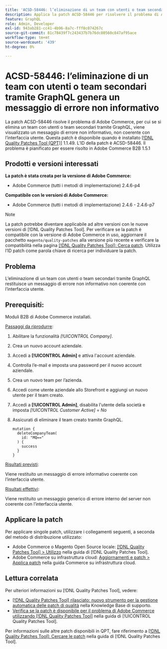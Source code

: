 ```yaml
---
title: 'ACSD-58446: l’eliminazione di un team con utenti o team secondari tramite GraphQL genera un messaggio di errore non informativo'
description: Applica la patch ACSD-58446 per risolvere il problema di Adobe Commerce, in cui l’eliminazione di un team con utenti o team secondari tramite GraphQL restituisce un messaggio di errore non informativo non coerente con l’interfaccia utente.
feature: GraphQL
role: Admin, Developer
exl-id: 943ab281-cc41-4b96-8a7c-fff8c074267c
source-git-commit: 81c78439f7c243437b7b76dc80560c847af95ace
workflow-type: tm+mt
source-wordcount: '439'
ht-degree: 0%

---
```


# ACSD-58446: l’eliminazione di un team con utenti o team secondari tramite GraphQL genera un messaggio di errore non informativo

La patch ACSD-58446 risolve il problema di Adobe Commerce, per cui se si elimina un team con utenti o team secondari tramite GraphQL, viene visualizzato un messaggio di errore non informativo, non coerente con l’interfaccia utente. Questa patch è disponibile quando è installato [[!DNL Quality Patches Tool (QPT)]](https://experienceleague.adobe.com/en/docs/commerce-knowledge-base/kb/announcements/commerce-announcements/magento-quality-patches-released-new-tool-to-self-serve-quality-patches) 1.1.49. L’ID della patch è ACSD-58446. Il problema è pianificato per essere risolto in Adobe Commerce B2B 1.5.1

## Prodotti e versioni interessati

**La patch è stata creata per la versione di Adobe Commerce:**

* Adobe Commerce (tutti i metodi di implementazione) 2.4.6-p4

**Compatibile con le versioni di Adobe Commerce:**

* Adobe Commerce (tutti i metodi di implementazione) 2.4.6 - 2.4.6-p7

>[!NOTE]
>
>La patch potrebbe diventare applicabile ad altre versioni con le nuove versioni di [!DNL Quality Patches Tool]. Per verificare se la patch è compatibile con la versione di Adobe Commerce in uso, aggiornare il pacchetto `magento/quality-patches` alla versione più recente e verificare la compatibilità nella pagina [[!DNL Quality Patches Tool]: Cerca patch](https://experienceleague.adobe.com/tools/commerce-quality-patches/index.html). Utilizza l’ID patch come parola chiave di ricerca per individuare la patch.

## Problema

L’eliminazione di un team con utenti o team secondari tramite GraphQL restituisce un messaggio di errore non informativo non coerente con l’interfaccia utente.

## Prerequisiti:

Moduli B2B di Adobe Commerce installati.

<u>Passaggi da riprodurre</u>:

1. Abilitare la funzionalità *[!UICONTROL Company]*.
1. Crea un nuovo account aziendale.
1. Accedi a **[!UICONTROL Admin]** e attiva l&#39;account aziendale.
1. Controlla l’e-mail e imposta una password per il nuovo account aziendale.
1. Crea un nuovo team per l’azienda.
1. Accedi come utente aziendale allo Storefront e aggiungi un nuovo utente per il team creato.
1. Accedi a **[!UICONTROL Admin]**, disabilita l&#39;utente della società e imposta *[!UICONTROL Customer Active]* = *No*
1. Assicurati di eliminare il team creato tramite GraphQL.

   ```
   mutation {
     deleteCompanyTeam(
       id: "MQ=="
     ) {
       success
     }
   }
   ```

<u>Risultati previsti</u>:

Viene restituito un messaggio di errore informativo coerente con l’interfaccia utente.

<u>Risultati effettivi</u>:

Viene restituito un messaggio generico di errore interno del server non coerente con l’interfaccia utente.

## Applicare la patch

Per applicare singole patch, utilizzare i collegamenti seguenti, a seconda del metodo di distribuzione utilizzato:

* Adobe Commerce o Magento Open Source locale: [[!DNL Quality Patches Tool] > Utilizzo](/help/tools/quality-patches-tool/usage.md) nella guida di [!DNL Quality Patches Tool].
* Adobe Commerce su infrastruttura cloud: [Aggiornamenti e patch > Applica patch](https://experienceleague.adobe.com/docs/commerce-cloud-service/user-guide/develop/upgrade/apply-patches.html) nella guida Commerce su infrastruttura cloud.

## Lettura correlata

Per ulteriori informazioni su [!DNL Quality Patches Tool], vedere:

* [[!DNL Quality Patches Tool] rilasciato: nuovo strumento per la gestione automatica delle patch di qualità](https://experienceleague.adobe.com/en/docs/commerce-knowledge-base/kb/announcements/commerce-announcements/magento-quality-patches-released-new-tool-to-self-serve-quality-patches) nella Knowledge Base di supporto.
* [Verifica se la patch è disponibile per il problema di Adobe Commerce utilizzando  [!DNL Quality Patches Tool]](/help/tools/quality-patches-tool/patches-available-in-qpt/check-patch-for-magento-issue-with-magento-quality-patches.md) nella guida di [!UICONTROL Quality Patches Tool].


Per informazioni sulle altre patch disponibili in QPT, fare riferimento a [[!DNL Quality Patches Tool]: Cercare le patch](https://experienceleague.adobe.com/tools/commerce-quality-patches/index.html) nella guida di [!DNL Quality Patches Tool].

